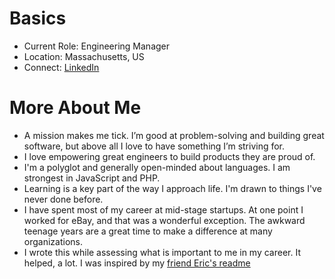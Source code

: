 # Basics
* Current Role: Engineering Manager
* Location: Massachusetts, US
* Connect: [LinkedIn](https://www.linkedin.com/in/danmccarthyboston/)

# More About Me
* A mission makes me tick. I’m good at problem-solving and building great software, but above all I love to have something I’m striving for.
* I love empowering great engineers to build products they are proud of.
* I'm a polyglot and generally open-minded about languages.  I am strongest in JavaScript and PHP.
* Learning is a key part of the way I approach life.  I'm drawn to things I've never done before.
* I have spent most of my career at mid-stage startups.  At one point I worked for eBay, and that was a wonderful exception. The awkward teenage years are a great time to make a difference at many organizations.
* I wrote this while assessing what is important to me in my career.  It helped, a lot.  I was inspired by my [friend Eric's readme](https://about.gitlab.com/handbook/engineering/readmes/eric-johnson/)
